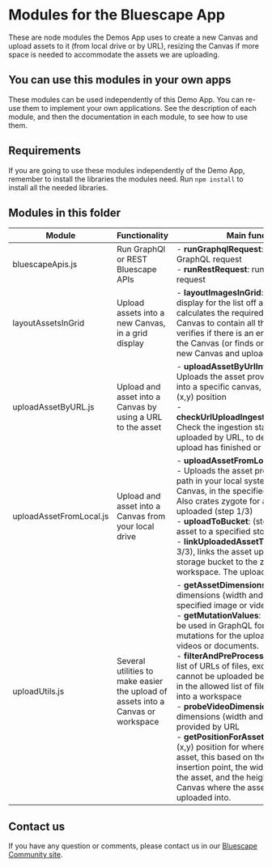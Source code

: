 # Modules for the Bluescape App

These are node modules the Demos App uses to create a new Canvas and upload assets to it (from local drive or by URL), resizing the Canvas if more space is needed to accommodate the assets we are uploading.

## You can use this modules in your own apps

These modules can be used independently of this Demo App. You can re-use them to implement your own applications. See the description of each module, and then the documentation in each module, to see how to use them.

## Requirements

If you are going to use these modules independently of the Demo App, remember to install the libraries the modules need. 
Run `npm install` to install all the needed libraries.

## Modules in this folder

Module | Functionality| Main functions
---|---|---
bluescapeApis.js|Run GraphQl or REST Bluescape APIs|- **runGraphqlRequest**: run a Bluescape GraphQL request<br/>- **runRestRequest**: run a Bluescape REST request
layoutAssetsInGrid|Upload assets into a new Canvas, in a grid display|- **layoutImagesInGrid**: Calculates a grid display for the list off assets to upload, calculates the required space for the new Canvas to contain all those elements, verifies if there is an empty area to create the Canvas (or finds one) and crates the new Canvas and uploads the assets.
uploadAssetByURL.js|Upload and asset into a Canvas by using a URL to the asset|- **uploadAssetByUrlIntoCanvasGraphql**: Uploads the asset provided by the URL into a specific canvas, in the specified (x,y) position<br/>- **checkUrlUploadIngestionStatusGraphql**: Check the ingestion status of an asset uploaded by URL, to determine if its upload has finished or not 
uploadAssetFromLocal.js|Upload and asset into a Canvas from your local drive|- **uploadAssetFromLocalIntoCanvas**: <br />- Uploads the asset provided from the path in your local system, into a specific Canvas, in the specified (x,y) position. Also crates zygote for asset to be uploaded (step 1/3)<br />- **uploadToBucket**: (step 2/3) upload the asset to a specified storage bucket<br/>- **linkUploadedAssetToZygote**: (step 3/3), links the asset uploaded into the storage bucket to the zygote in the workspace. The upload is finished.
uploadUtils.js|Several utilities to make easier the upload of assets into a Canvas or workspace|- **getAssetDimensions**: Gets the dimensions (width and height) of the specified image or video<br />- **getMutationValues**: Gets the values to be used in GraphQL for the specific mutations for the upload of images, videos or documents. <br />- **filterAndPreProcessAssets**: filters the list of URLs of files, excluding assets that cannot be uploaded because they are not in the allowed list of files to be uploaded into a workspace<br />- **probeVideoDimensions**: Get the dimensions (width and height) of a video provided by URL<br/>- **getPositionForAssetInCanvas**: Get the (x,y) position for where to upload the asset, this based on the tentative insertion point, the width and height of the asset, and the height and width of the Canvas where the asset is being uploaded into.

## Contact us

If you have any question or comments, please contact us in our [Bluescape Community site](https://community.bluescape.com/).
